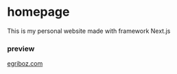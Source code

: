 # homepage

This is my personal website made with framework Next.js


### preview
[egriboz.com](egriboz.com)
